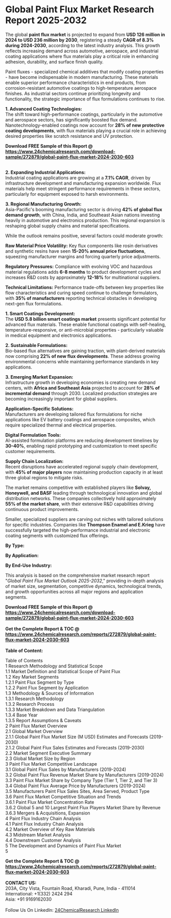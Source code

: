 <h1>Global Paint Flux Market Research Report 2025-2032</h1><p>The global <strong>paint flux market</strong> is projected to expand from <strong>USD 126 million in 2024 to USD 236 million by 2030</strong>, registering a steady <strong>CAGR of 8.3% during 2024-2030</strong>, according to the latest industry analysis. This growth reflects increasing demand across automotive, aerospace, and industrial coating applications where flux materials play a critical role in enhancing adhesion, durability, and surface finish quality.</p><p>Paint fluxes - specialized chemical additives that modify coating properties - have become indispensable in modern manufacturing. These materials enable superior performance characteristics in end products, from corrosion-resistant automotive coatings to high-temperature aerospace finishes. As industrial sectors continue prioritizing longevity and functionality, the strategic importance of flux formulations continues to rise.</p><p><strong>1. Advanced Coating Technologies:</strong><br>
The shift toward high-performance coatings, particularly in the automotive and aerospace sectors, has significantly boosted flux demand. Nanotechnology-enabled coatings now account for <strong>28% of new protective coating developments</strong>, with flux materials playing a crucial role in achieving desired properties like scratch resistance and UV protection.</p><div><b>Download FREE Sample of this Report @ 
            <a href="https://www.24chemicalresearch.com/download-sample/272879/global-paint-flux-market-2024-2030-603">
            https://www.24chemicalresearch.com/download-sample/272879/global-paint-flux-market-2024-2030-603</a></b></div><br><p><strong>2. Expanding Industrial Applications:</strong><br>
Industrial coating applications are growing at a <strong>7.1% CAGR</strong>, driven by infrastructure development and manufacturing expansion worldwide. Flux materials help meet stringent performance requirements in these sectors, particularly for equipment exposed to harsh environments.</p><p><strong>3. Regional Manufacturing Growth:</strong><br>
Asia-Pacific's booming manufacturing sector is driving <strong>42% of global flux demand growth</strong>, with China, India, and Southeast Asian nations investing heavily in automotive and electronics production. This regional expansion is reshaping global supply chains and material specifications.</p><p>While the outlook remains positive, several factors could moderate growth:</p><p><strong>Raw Material Price Volatility:</strong> Key flux components like rosin derivatives and synthetic resins have seen <strong>15-20% annual price fluctuations</strong>, squeezing manufacturer margins and forcing quarterly price adjustments.</p><p><strong>Regulatory Pressures:</strong> Compliance with evolving VOC and hazardous material regulations adds <strong>6-8 months</strong> to product development cycles and increases R&amp;D costs by approximately <strong>12-18%</strong> for multinational suppliers.</p><p><strong>Technical Limitations:</strong> Performance trade-offs between key properties like flow characteristics and curing speed continue to challenge formulators, with <strong>35% of manufacturers</strong> reporting technical obstacles in developing next-gen flux formulations.</p><p><strong>1. Smart Coatings Development:</strong><br>
The <strong>USD 5.8 billion smart coatings market</strong> presents significant potential for advanced flux materials. These enable functional coatings with self-healing, temperature-responsive, or anti-microbial properties - particularly valuable in medical equipment and electronics applications.</p><p><strong>2. Sustainable Formulations:</strong><br>
Bio-based flux alternatives are gaining traction, with plant-derived materials now comprising <strong>22% of new flux developments</strong>. These address growing environmental concerns while maintaining performance standards in key applications.</p><p><strong>3. Emerging Market Expansion:</strong><br>
Infrastructure growth in developing economies is creating new demand centers, with <strong>Africa and Southeast Asia</strong> projected to account for <strong>28% of incremental demand</strong> through 2030. Localized production strategies are becoming increasingly important for global suppliers.</p><p><strong>Application-Specific Solutions:</strong><br>
	Manufacturers are developing tailored flux formulations for niche applications like EV battery coatings and aerospace composites, which require specialized thermal and electrical properties.</p><p><strong>Digital Formulation Tools:</strong><br>
	AI-assisted formulation platforms are reducing development timelines by <strong>30-40%</strong>, enabling rapid prototyping and customization to meet specific customer requirements.</p><p><strong>Supply Chain Localization:</strong><br>
	Recent disruptions have accelerated regional supply chain development, with <strong>45% of major players</strong> now maintaining production capacity in at least three global regions to mitigate risks.</p><p>The market remains competitive with established players like <strong>Solvay, Honeywell, and BASF</strong> leading through technological innovation and global distribution networks. These companies collectively hold approximately <strong>55% of the market share</strong>, with their extensive R&amp;D capabilities driving continuous product improvements.</p><p>Smaller, specialized suppliers are carving out niches with tailored solutions for specific industries. Companies like <strong>Thompson Enamel and E.Krieg</strong> have successfully targeted the high-performance industrial and electronic coating segments with customized flux offerings.</p><p><strong>By Type:</strong></p><p><strong>By Application:</strong></p><p><strong>By End-Use Industry:</strong></p><p>This analysis is based on the comprehensive market research report "<em>Global Paint Flux Market Outlook 2025-2032</em>," providing in-depth analysis of market size, segmentation, competitive dynamics, technological trends, and growth opportunities across all major regions and application segments.</p><div><b>Download FREE Sample of this Report @ 
            <a href="https://www.24chemicalresearch.com/download-sample/272879/global-paint-flux-market-2024-2030-603">
            https://www.24chemicalresearch.com/download-sample/272879/global-paint-flux-market-2024-2030-603</a></b></div><br><div><b>Get the Complete Report & TOC @ 
            <a href="https://www.24chemicalresearch.com/reports/272879/global-paint-flux-market-2024-2030-603">
            https://www.24chemicalresearch.com/reports/272879/global-paint-flux-market-2024-2030-603</a></b></div><br>
            <b>Table of Content:</b><p>Table of Contents<br />
1 Research Methodology and Statistical Scope<br />
1.1 Market Definition and Statistical Scope of Paint Flux<br />
1.2 Key Market Segments<br />
1.2.1 Paint Flux Segment by Type<br />
1.2.2 Paint Flux Segment by Application<br />
1.3 Methodology & Sources of Information<br />
1.3.1 Research Methodology<br />
1.3.2 Research Process<br />
1.3.3 Market Breakdown and Data Triangulation<br />
1.3.4 Base Year<br />
1.3.5 Report Assumptions & Caveats<br />
2 Paint Flux Market Overview<br />
2.1 Global Market Overview<br />
2.1.1 Global Paint Flux Market Size (M USD) Estimates and Forecasts (2019-2030)<br />
2.1.2 Global Paint Flux Sales Estimates and Forecasts (2019-2030)<br />
2.2 Market Segment Executive Summary<br />
2.3 Global Market Size by Region<br />
3 Paint Flux Market Competitive Landscape<br />
3.1 Global Paint Flux Sales by Manufacturers (2019-2024)<br />
3.2 Global Paint Flux Revenue Market Share by Manufacturers (2019-2024)<br />
3.3 Paint Flux Market Share by Company Type (Tier 1, Tier 2, and Tier 3)<br />
3.4 Global Paint Flux Average Price by Manufacturers (2019-2024)<br />
3.5 Manufacturers Paint Flux Sales Sites, Area Served, Product Type<br />
3.6 Paint Flux Market Competitive Situation and Trends<br />
3.6.1 Paint Flux Market Concentration Rate<br />
3.6.2 Global 5 and 10 Largest Paint Flux Players Market Share by Revenue<br />
3.6.3 Mergers & Acquisitions, Expansion<br />
4 Paint Flux Industry Chain Analysis<br />
4.1 Paint Flux Industry Chain Analysis<br />
4.2 Market Overview of Key Raw Materials<br />
4.3 Midstream Market Analysis<br />
4.4 Downstream Customer Analysis<br />
5 The Development and Dynamics of Paint Flux Market <br />
5</p><div><b>Get the Complete Report & TOC @ 
            <a href="https://www.24chemicalresearch.com/reports/272879/global-paint-flux-market-2024-2030-603">
            https://www.24chemicalresearch.com/reports/272879/global-paint-flux-market-2024-2030-603</a></b></div><br><b>CONTACT US:</b><br>
            203A, City Vista, Fountain Road, Kharadi, Pune, India - 411014<br>
            International: +1(332) 2424 294<br>
            Asia: +91 9169162030 <br><br>
            Follow Us On LinkedIn: <a href="https://www.linkedin.com/company/24chemicalresearch/">24ChemicalResearch LinkedIn</a>